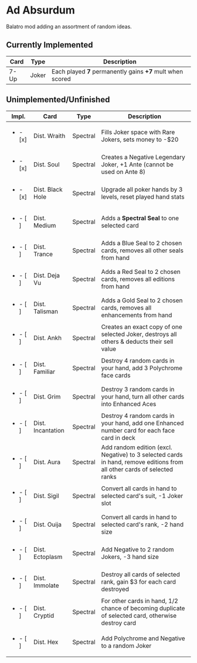 # Ad Absurdum
Balatro mod adding an assortment of random ideas.

## Currently Implemented
| Card | Type | Description |
| ---- | ---- | ----------- |
| 7-Up | Joker | Each played **7** permanently gains **+7** mult when scored |

## Unimplemented/Unfinished
| Impl. | Card | Type | Description |
| --- | ---- | ---- | ----------- |
| <ul><li> - [x] </li></ul> | Dist. Wraith | Spectral | Fills Joker space with Rare Jokers, sets money to -$20 |
| <ul><li> - [x] </li></ul> | Dist. Soul | Spectral | Creates a Negative Legendary Joker, +1 Ante (cannot be used on Ante 8) |
| <ul><li> - [x] </li></ul> | Dist. Black Hole | Spectral | Upgrade all poker hands by 3 levels, reset played hand stats |
| <ul><li> - [ ] </li></ul> | Dist. Medium | Spectral | Adds a **Spectral Seal** to one selected card |
| <ul><li> - [ ] </li></ul> | Dist. Trance | Spectral | Adds a Blue Seal to 2 chosen cards, removes all other seals from hand |
| <ul><li> - [ ] </li></ul> | Dist. Deja Vu | Spectral | Adds a Red Seal to 2 chosen cards, removes all editions from hand |
| <ul><li> - [ ] </li></ul> | Dist. Talisman | Spectral | Adds a Gold Seal to 2 chosen cards, removes all enhancements from hand |
| <ul><li> - [ ] </li></ul> | Dist. Ankh | Spectral | Creates an exact copy of one selected Joker, destroys all others & deducts their sell value |
| <ul><li> - [ ] </li></ul> | Dist. Familiar | Spectral | Destroy 4 random cards in your hand, add 3 Polychrome face cards |
| <ul><li> - [ ] </li></ul> | Dist. Grim | Spectral | Destroy 3 random cards in your hand, turn all other cards into Enhanced Aces |
| <ul><li> - [ ] </li></ul> | Dist. Incantation | Spectral | Destroy 4 random cards in your hand, add one Enhanced number card for each face card in deck |
| <ul><li> - [ ] </li></ul> | Dist. Aura | Spectral | Add random edition (excl. Negative) to 3 selected cards in hand, remove editions from all other cards of selected ranks |
| <ul><li> - [ ] </li></ul> | Dist. Sigil | Spectral | Convert all cards in hand to selected card's suit, -1 Joker slot |
| <ul><li> - [ ] </li></ul> | Dist. Ouija | Spectral | Convert all cards in hand to selected card's rank, -2 hand size |
| <ul><li> - [ ] </li></ul> | Dist. Ectoplasm | Spectral | Add Negative to 2 random Jokers, -3 hand size |
| <ul><li> - [ ] </li></ul> | Dist. Immolate | Spectral | Destroy all cards of selected rank, gain $3 for each card destroyed |
| <ul><li> - [ ] </li></ul> | Dist. Cryptid | Spectral | For other cards in hand, 1/2 chance of becoming duplicate of selected card, otherwise destroy card |
| <ul><li> - [ ] </li></ul> | Dist. Hex | Spectral | Add Polychrome and Negative to a random Joker |
